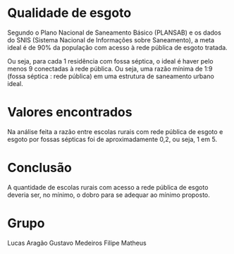 # Qualidade de esgoto 


Segundo o Plano Nacional de Saneamento Básico (PLANSAB) e os dados do SNIS (Sistema Nacional de Informações sobre Saneamento), a meta ideal é de 90% da população com acesso à rede pública de esgoto tratada. 

Ou seja, para cada 1 residência com fossa séptica, o ideal é haver pelo menos 9 conectadas à rede pública.
Ou seja, uma razão mínima de 1:9 (fossa séptica : rede pública) em uma estrutura de saneamento urbano ideal.


# Valores encontrados

Na análise feita a razão entre escolas rurais com rede pública de esgoto e esgoto por fossas sépticas foi de aproximadamente 0,2, ou seja, 1 em 5.



# Conclusão

A quantidade de escolas rurais com acesso a rede pública de esgoto deveria ser, no mínimo, o dobro para se adequar ao mínimo proposto.



# Grupo


Lucas Aragão
Gustavo Medeiros
Filipe
Matheus
